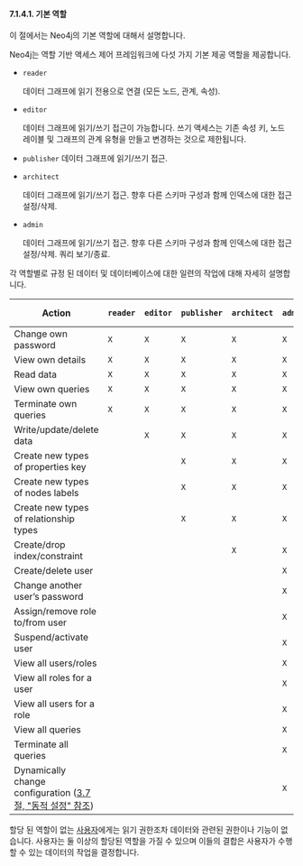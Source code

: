 #### 7.1.4.1. 기본 역할 

<div class="abstract">
	<p>이 절에서는 Neo4j의 기본 역할에 대해서 설명합니다. 
	</p>
</div>

Neo4j는 역할 기반 액세스 제어 프레임워크에 다섯 가지 기본 제공 역할을 제공합니다.

-   `reader`

    데이터 그래프에 읽기 전용으로 연결 (모든 노드, 관계, 속성).

-   `editor`

    데이터 그래프에 읽기/쓰기 접근이 가능합니다. 쓰기 액세스는 기존 속성 키, 노드 레이블 및 그래프의 관계 유형을 만들고 변경하는 것으로 제한됩니다.

-   `publisher`
    데이터 그래프에 읽기/쓰기 접근.

-   `architect`

    데이터 그래프에 읽기/쓰기 접근. 향후 다른 스키마 구성과 함께 인덱스에 대한 접근 설정/삭제. 

-   `admin`

    데이터 그래프에 읽기/쓰기 접근. 향후 다른 스키마 구성과 함께 인덱스에 대한 접근 설정/삭제. 쿼리 보기/종료.

각 역할별로 규정 된 데이터 및 데이터베이스에 대한 일련의 작업에 대해 자세히 설명합니다.

| Action                                   | `reader` | `editor` | `publisher` | `architect` | `admin` | (no role) |
| ---------------------------------------- | -------- | -------- | ----------- | ----------- | ------- | --------- |
| Change own password                      | `X`      | `X`      | `X`         | `X`         | `X`     | `X`       |
| View own details                         | `X`      | `X`      | `X`         | `X`         | `X`     | `X`       |
| Read data                                | `X`      | `X`      | `X`         | `X`         | `X`     |           |
| View own queries                         | `X`      | `X`      | `X`         | `X`         | `X`     |           |
| Terminate own queries                    | `X`      | `X`      | `X`         | `X`         | `X`     |           |
| Write/update/delete data                 |          | `X`      | `X`         | `X`         | `X`     |           |
| Create new types of properties key       |          |          | `X`         | `X`         | `X`     |           |
| Create new types of nodes labels         |          |          | `X`         | `X`         | `X`     |           |
| Create new types of relationship types   |          |          | `X`         | `X`         | `X`     |           |
| Create/drop index/constraint             |          |          |             | `X`         | `X`     |           |
| Create/delete user                       |          |          |             |             | `X`     |           |
| Change another user’s password           |          |          |             |             | `X`     |           |
| Assign/remove role to/from user          |          |          |             |             | `X`     |           |
| Suspend/activate user                    |          |          |             |             | `X`     |           |
| View all users/roles                     |          |          |             |             | `X`     |           |
| View all roles for a user                |          |          |             |             | `X`     |           |
| View all users for a role                |          |          |             |             | `X`     |           |
| View all queries                         |          |          |             |             | `X`     |           |
| Terminate all queries                    |          |          |             |             | `X`     |           |
| Dynamically change configuration ([3.7절, "동적 설정" 참조](/configuration/dynamic-settings.md)) |          |          |             |             | `X`     |           |

할당 된 역할이 없는 [사용자](/security/authentication-authorization/terminology.html/#term-user)에게는 읽기 권한조차 데이터와 관련된 권한이나 기능이 없습니다. 사용자는 둘 이상의 할당된 역할을 가질 수 있으며 이들의 결합은 사용자가 수행 할 수 있는 데이터의 작업을 결정합니다.
